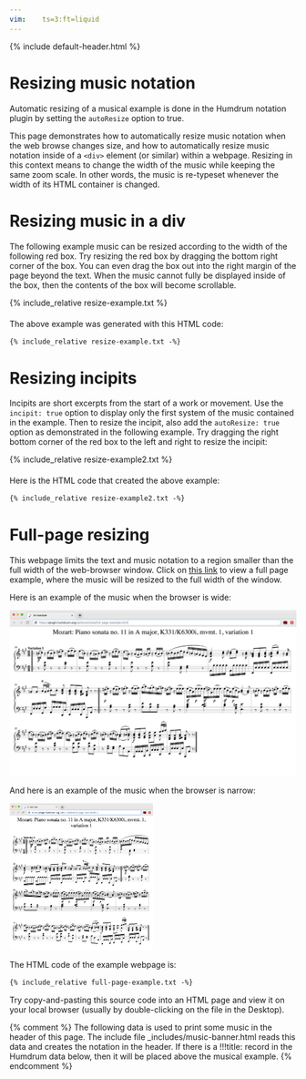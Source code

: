```yaml
---
vim:	ts=3:ft=liquid
---
```


{% include default-header.html %}

<style>
section {
	min-height: 1000px;
}
</style>


# Resizing music notation #

Automatic resizing of a musical example is done in the Humdrum notation
plugin by setting the `autoResize` option to true.

This page demonstrates how to automatically resize music notation when the
web browse changes size, and how to automatically resize music notation
inside of a `<div>` element (or similar) within a webpage. Resizing
in this context means to change the width of the music while keeping
the same zoom scale. In other words, the music is re-typeset whenever
the width of its HTML container is changed.  



# Resizing music in a div #

The following example music can be resized according to the width of the
following red box.  Try resizing the red box by dragging the bottom right
corner of the box.  You can even drag the box out into the right margin
of the page beyond the text.  When the music cannot fully be displayed
inside of the box, then the contents of the box will become scrollable.

{% include_relative resize-example.txt %}

<p style="margin-top:20px;"> 
The above example was generated with this HTML code:
</p>

```html
{% include_relative resize-example.txt -%}
```


# Resizing incipits #

Incipits are short excerpts from the start of a work or movement.  Use the
`incipit: true` option to display only the first system of the music
contained in the example.  Then to resize the incipit, also add the
`autoResize: true` option as demonstrated in the following example.
Try dragging the right bottom corner of the red box to the left and
right to resize the incipit:


{% include_relative resize-example2.txt %}


<p style="margin-top:20px;"> 
Here is the HTML code that created the above example:
</p>

```html
{% include_relative resize-example2.txt -%}
```

# Full-page resizing #

This webpage limits the text and music notation to a region smaller than
the full width of the web-browser window. Click on <a target="_blank"
href="full-page-example.html">this link</a> to view a full page example,
where the music will be resized to the full width of the window.

Here is an example of the music when the browser is wide:


<img class="figure" src="variation-wide.png">

And here is an example of the music when the browser is narrow:

<img style="width:50%" class="figure" src="variation-narrow.png">



The HTML code of the example webpage is:

```html
{% include_relative full-page-example.txt -%}
```

Try copy-and-pasting this source code into an HTML page and view it on your
local browser (usually by double-clicking on the file in the Desktop).



{% comment %}
	The following data is used to print some music in the header of this page.
	The include file _includes/music-banner.html reads this data and creates
	the notation in the header.  If there is a !!!title: record in the
	Humdrum data below, then it will be placed above the musical example.
{% endcomment %}


<div style="display:none" id="title-notation-source">
!!!title: Mozart: Piano sonata no. 11 in A major, K331/K<sup>6</sup>300i, mvmt. 2: Menuetto and Trio
{% include banner-scores/sonata11-2.krn -%}
</div>




